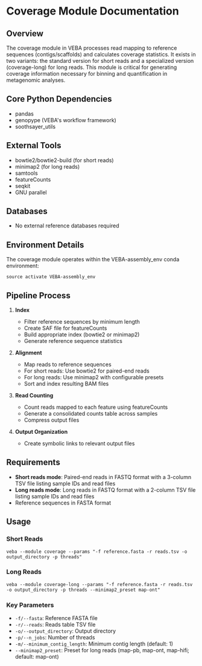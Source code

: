 # Coverage Module Documentation

## Overview
The coverage module in VEBA processes read mapping to reference sequences (contigs/scaffolds) and calculates coverage statistics. It exists in two variants: the standard version for short reads and a specialized version (coverage-long) for long reads. This module is critical for generating coverage information necessary for binning and quantification in metagenomic analyses.

## Core Python Dependencies
- pandas
- genopype (VEBA's workflow framework)
- soothsayer_utils

## External Tools
- bowtie2/bowtie2-build (for short reads)
- minimap2 (for long reads)
- samtools
- featureCounts
- seqkit
- GNU parallel

## Databases
- No external reference databases required

## Environment Details
The coverage module operates within the VEBA-assembly_env conda environment:
```
source activate VEBA-assembly_env
```

## Pipeline Process
1. **Index**
   - Filter reference sequences by minimum length
   - Create SAF file for featureCounts
   - Build appropriate index (bowtie2 or minimap2)
   - Generate reference sequence statistics

2. **Alignment**
   - Map reads to reference sequences
   - For short reads: Use bowtie2 for paired-end reads
   - For long reads: Use minimap2 with configurable presets
   - Sort and index resulting BAM files

3. **Read Counting**
   - Count reads mapped to each feature using featureCounts
   - Generate a consolidated counts table across samples
   - Compress output files

4. **Output Organization**
   - Create symbolic links to relevant output files

## Requirements
- **Short reads mode**: Paired-end reads in FASTQ format with a 3-column TSV file listing sample IDs and read files
- **Long reads mode**: Long reads in FASTQ format with a 2-column TSV file listing sample IDs and read files
- Reference sequences in FASTA format

## Usage
### Short Reads
```
veba --module coverage --params "-f reference.fasta -r reads.tsv -o output_directory -p threads"
```

### Long Reads
```
veba --module coverage-long --params "-f reference.fasta -r reads.tsv -o output_directory -p threads --minimap2_preset map-ont"
```

### Key Parameters
- `-f/--fasta`: Reference FASTA file
- `-r/--reads`: Reads table TSV file
- `-o/--output_directory`: Output directory
- `-p/--n_jobs`: Number of threads
- `-m/--minimum_contig_length`: Minimum contig length (default: 1)
- `--minimap2_preset`: Preset for long reads (map-pb, map-ont, map-hifi; default: map-ont)